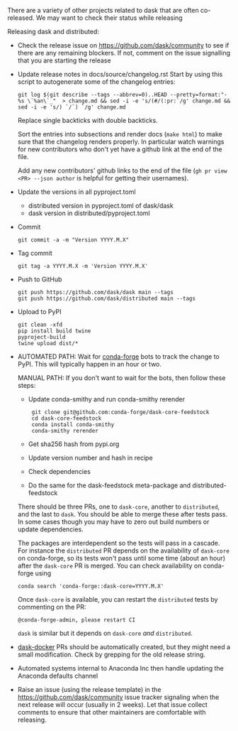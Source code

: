 There are a variety of other projects related to dask that are often
co-released.  We may want to check their status while releasing


Releasing dask and distributed:

*   Check the release issue on https://github.com/dask/community to see if there
    are any remaining blockers. If not, comment on the issue signalling that you
    are starting the release


*   Update release notes in docs/source/changelog.rst
    Start by using this script to autogenerate some of the changelog entries:

        git log $(git describe --tags --abbrev=0)..HEAD --pretty=format:"- %s \`%an\`_"  > change.md && sed -i -e 's/(#/(:pr:`/g' change.md && sed -i -e 's/) `/`) `/g' change.md

    Replace single backticks with double backticks.

    Sort the entries into subsections and render docs (``make html``) to make
    sure that the changelog renders properly. In particular watch warnings for
    new contributors who don't yet have a github link at the end of the file.

    Add any new contributors' github links to the end of the file
    (``gh pr view <PR> --json author`` is helpful for getting their usernames).

*   Update the versions in all pyproject.toml
    *   distributed version in pyproject.toml of dask/dask
    *   dask version in distributed/pyproject.toml

*   Commit

        git commit -a -m "Version YYYY.M.X"

*   Tag commit

        git tag -a YYYY.M.X -m 'Version YYYY.M.X'

*   Push to GitHub

        git push https://github.com/dask/dask main --tags
        git push https://github.com/dask/distributed main --tags

*   Upload to PyPI

        git clean -xfd
        pip install build twine
        pyproject-build
        twine upload dist/*

*   AUTOMATED PATH: Wait for [conda-forge](https://conda-forge.github.io) bots to track the
    change to PyPI. This will typically happen in an hour or two.

    MANUAL PATH: If you don't want to wait for the bots, then follow these steps:
    *  Update conda-smithy and run conda-smithy rerender

            git clone git@github.com:conda-forge/dask-core-feedstock
            cd dask-core-feedstock
            conda install conda-smithy
            conda-smithy rerender

    *  Get sha256 hash from pypi.org
    *  Update version number and hash in recipe
    *  Check dependencies
    *  Do the same for the dask-feedstock meta-package and distributed-feedstock

    There should be three PRs, one to `dask-core`, another to `distributed`, and the
    last to `dask`. You should be able to merge these after tests pass. In some cases
    though you may have to zero out build numbers or update dependencies.

    The packages are interdependent so the tests will pass in a cascade. For instance
    the  `distributed` PR depends on the availability of `dask-core` on conda-forge, so
    its tests won't pass until some time (about an hour) after the `dask-core` PR is merged.
    You can check availability on conda-forge using

        conda search 'conda-forge::dask-core=YYYY.M.X'

    Once `dask-core` is available, you can restart the `distributed` tests by commenting
    on the PR:

        @conda-forge-admin, please restart CI

    `dask` is similar but it depends on `dask-core` _and_ `distributed`.

*   [dask-docker](https://github.com/dask/dask-docker) PRs should be automatically created,
    but they might need a small modification. Check by grepping for the old release string.

*   Automated systems internal to Anaconda Inc then handle updating the
    Anaconda defaults channel

*   Raise an issue (using the release template) in the https://github.com/dask/community
    issue tracker signaling when the next release will occur (usually in 2 weeks).
    Let that issue collect comments to ensure that other maintainers are comfortable
    with releasing.
